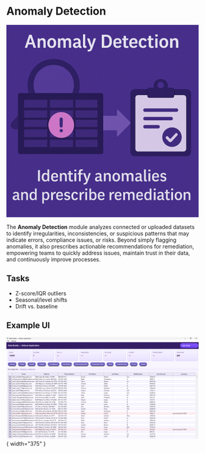 # Anomaly Detection

![Anomaly Detection](../_assets/anomaly-detection.png)

The **Anomaly Detection** module analyzes connected or uploaded datasets to identify irregularities, inconsistencies, or suspicious patterns that may indicate errors, compliance issues, or risks. Beyond simply flagging anomalies, it also prescribes actionable recommendations for remediation, empowering teams to quickly address issues, maintain trust in their data, and continuously improve processes.



## Tasks
- Z-score/IQR outliers  
- Seasonal/level shifts  
- Drift vs. baseline  

## Example UI

![Data Profiling](../_assets/anomaly.png){ width="375" }


